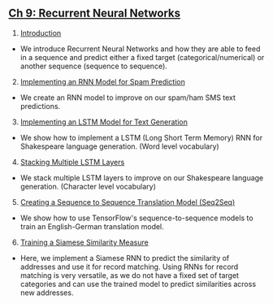 ## [Ch 9: Recurrent Neural Networks](#ch-9-recurrent-neural-networks)

 1. [Introduction](01_Introduction)
  * We introduce Recurrent Neural Networks and how they are able to feed in a sequence and predict either a fixed target (categorical/numerical) or another sequence (sequence to sequence).
 2. [Implementing an RNN Model for Spam Prediction](02_Implementing_RNN_for_Spam_Prediction)
  * We create an RNN model to improve on our spam/ham SMS text predictions.
 3. [Implementing an LSTM Model for Text Generation](03_Implementing_LSTM)
  * We show how to implement a LSTM (Long Short Term Memory) RNN for Shakespeare language generation. (Word level vocabulary)
 4. [Stacking Multiple LSTM Layers](04_Stacking_Multiple_LSTM_Layers)
  * We stack multiple LSTM layers to improve on our Shakespeare language generation. (Character level vocabulary)
 5. [Creating a Sequence to Sequence Translation Model (Seq2Seq)](05_Creating_A_Sequence_To_Sequence_Model)
  * We show how to use TensorFlow's sequence-to-sequence models to train an English-German translation model.
 6. [Training a Siamese Similarity Measure](06_Training_A_Siamese_Similarity_Measure)
  * Here, we implement a Siamese RNN to predict the similarity of addresses and use it for record matching.  Using RNNs for record matching is very versatile, as we do not have a fixed set of target categories and can use the trained model to predict similarities across new addresses.
